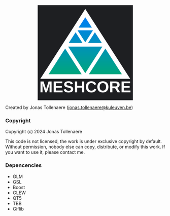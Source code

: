 <img src="icons/logo2.svg" height="300px" alt="MeshCore logo" style="display: block; margin: auto;">

Created by Jonas Tollenaere (jonas.tollenaere@kuleuven.be)

### Copyright
Copyright (c) 2024 Jonas Tollenaere

This code is not licensed, the work is under exclusive copyright by default. Without permission, nobody else can copy, distribute, or modify this work. If you want to use it, please contact me.

### Depencencies
* GLM
* GSL
* Boost
* GLEW
* QT5
* TBB
* Giflib
